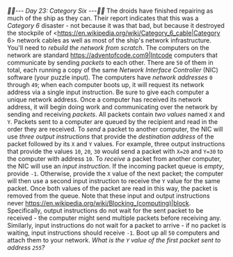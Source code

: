 *:calendar::calendar:--- Day 23: Category Six ---:calendar::calendar:*
The droids have finished repairing as much of the ship as they can.  Their report indicates that this was a *Category 6* disaster - not because it was that bad, but because it destroyed the stockpile of <https://en.wikipedia.org/wiki/Category_6_cable|Category 6> network cables as well as most of the ship's network infrastructure.
You'll need to *rebuild the network from scratch*.
The computers on the network are standard <https://adventofcode.com9|Intcode> computers that communicate by sending *packets* to each other.  There are `50` of them in total, each running a copy of the same *Network Interface Controller* (NIC) software (your puzzle input). The computers have *network addresses* `0` through `49`; when each computer boots up, it will request its network address via a single input instruction. Be sure to give each computer a unique network address.
Once a computer has received its network address, it will begin doing work and communicating over the network by sending and receiving *packets*. All packets contain *two values* named `X` and `Y`. Packets sent to a computer are queued by the recipient and read in the order they are received.
To *send* a packet to another computer, the NIC will use *three output instructions* that provide the *destination address* of the packet followed by its `X` and `Y` values.  For example, three output instructions that provide the values `10`, `20`, `30` would send a packet with `X=20` and `Y=30` to the computer with address `10`.
To *receive* a packet from another computer, the NIC will use an *input instruction*.  If the incoming packet queue is *empty*, provide `-1`.  Otherwise, provide the `X` value of the next packet; the computer will then use a second input instruction to receive the `Y` value for the same packet.  Once both values of the packet are read in this way, the packet is removed from the queue.
Note that these input and output instructions never <https://en.wikipedia.org/wiki/Blocking_(computing)|block>. Specifically, output instructions do not wait for the sent packet to be received - the computer might send multiple packets before receiving any. Similarly, input instructions do not wait for a packet to arrive - if no packet is waiting, input instructions should receive `-1`.
Boot up all `50` computers and attach them to your network.  *What is the `Y` value of the first packet sent to address `255`?*
